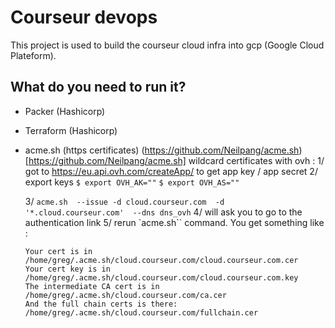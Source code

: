 # Courseur devops

This project is used to build the courseur cloud infra into gcp (Google Cloud
Plateform).

## What do you need to run it?

* Packer (Hashicorp)
* Terraform (Hashicorp)
* acme.sh (https certificates)
  (https://github.com/Neilpang/acme.sh)[https://github.com/Neilpang/acme.sh]
  wildcard certificates with ovh :
  1/ got to https://eu.api.ovh.com/createApp/ to get app key / app secret
  2/ export keys 
  `$ export OVH_AK=""`
  `$ export OVH_AS=""`

  3/ `acme.sh  --issue -d cloud.courseur.com  -d '*.cloud.courseur.com'  --dns
  dns_ovh`
  4/ will ask you to go to the authentication link
  5/ rerun `acme.sh`` command. You get something like :
  ```
  Your cert is in  /home/greg/.acme.sh/cloud.courseur.com/cloud.courseur.com.cer 
  Your cert key is in  /home/greg/.acme.sh/cloud.courseur.com/cloud.courseur.com.key 
  The intermediate CA cert is in  /home/greg/.acme.sh/cloud.courseur.com/ca.cer 
  And the full chain certs is there:  /home/greg/.acme.sh/cloud.courseur.com/fullchain.cer 
```
